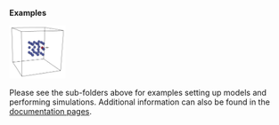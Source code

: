 __Examples__
<p align="left">
<img src="z_doc_img/particle1.png" width="20%"> 
</p>

Please see the sub-folders above for examples setting up models and performing simulations.  Additional information can also be found in the
[documentation pages](http://web.math.ucsb.edu/~atzberg/mlmod/docs/index.html).


